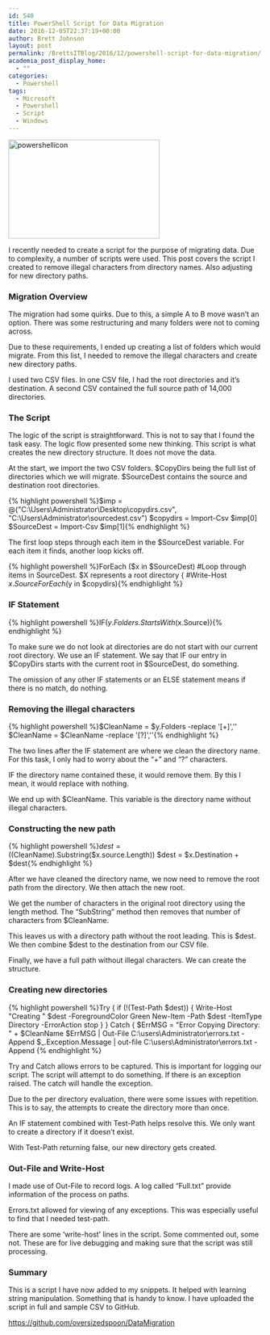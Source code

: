 ```yaml
---
id: 540
title: PowerShell Script for Data Migration
date: 2016-12-05T22:37:19+00:00
author: Brett Johnson
layout: post
permalink: /BrettsITBlog/2016/12/powershell-script-for-data-migration/
academia_post_display_home:
  - ""
categories:
  - Powershell
tags:
  - Microsoft
  - Powershell
  - Script
  - Windows
---
```

<img class="alignnone size-medium wp-image-545" src="https://sdbrett.com/assets/images/2016/12/PowerShellIcon-300x196.png" alt="powershellicon" width="300" height="196" srcset="https://sdbrett.com/assets/images/2016/12/PowerShellIcon-300x196.png 300w, https://sdbrett.com/assets/images/2016/12/PowerShellIcon-260x170.png 260w, https://sdbrett.com/assets/images/2016/12/PowerShellIcon.png 391w" sizes="(max-width: 300px) 100vw, 300px" />

I recently needed to create a script for the purpose of migrating data. Due to complexity, a number of scripts were used. This post covers the script I created to remove illegal characters from directory names. Also adjusting for new directory paths.

### Migration Overview

The migration had some quirks. Due to this, a simple A to B move wasn&#8217;t an option. There was some restructuring and many folders were not to coming across.

Due to these requirements, I ended up creating a list of folders which would migrate. From this list, I needed to remove the illegal characters and create new directory paths.

I used two CSV files. In one CSV file, I had the root directories and it&#8217;s destination. A second CSV contained the full source path of 14,000 directories.

### The Script

The logic of the script is straightforward. This is not to say that I found the task easy. The logic flow presented some new thinking. This script is what creates the new directory structure. It does not move the data.

At the start, we import the two CSV folders. $CopyDirs being the full list of directories which we will migrate. $SourceDest contains the source and destination root directories.

{% highlight powershell %}$imp = @("C:\Users\Administrator\Desktop\copydirs.csv", "C:\Users\Administrator\sourcedest.csv")
$copydirs = Import-Csv $imp[0]
$SourceDest = Import-Csv $imp[1]{% endhighlight %}

The first loop steps through each item in the $SourceDest variable. For each item it finds, another loop kicks off.

{% highlight powershell %}ForEach ($x in $SourceDest) #Loop through items in SourceDest. $X represents a root directory 
{
    #Write-Host $x.Source
    ForEach ($y in $copydirs){% endhighlight %}

### IF Statement

{% highlight powershell %}IF($y.Folders.StartsWith($x.Source)){% endhighlight %}

To make sure we do not look at directories are do not start with our current root directory. We use an IF statement. We say that IF our entry in $CopyDirs starts with the current root in $SourceDest, do something.

The omission of any other IF statements or an ELSE statement means if there is no match, do nothing.

### Removing the illegal characters

{% highlight powershell %}$CleanName = $y.Folders -replace '[+]',''
$CleanName = $CleanName -replace '[?]',''{% endhighlight %}

The two lines after the IF statement are where we clean the directory name. For this task, I only had to worry about the &#8220;+&#8221; and &#8220;?&#8221; characters.

IF the directory name contained these, it would remove them. By this I mean, it would replace with nothing.

We end up with $CleanName. This variable is the directory name without illegal characters.

### Constructing the new path

{% highlight powershell %}$dest = (($CleanName).Substring($x.source.Length))
$dest = $x.Destination + $dest{% endhighlight %}

After we have cleaned the directory name, we now need to remove the root path from the directory. We then attach the new root.

We get the number of characters in the original root directory using the length method. The &#8220;SubString&#8221; method then removes that number of characters from $CleanName.

This leaves us with a directory path without the root leading. This is $dest. We then combine $dest to the destination from our CSV file.

Finally, we have a full path without illegal characters. We can create the structure.

### Creating new directories

{% highlight powershell %}Try
            {
                if (!(Test-Path $dest))
                {
                    Write-Host "Creating " $dest -ForegroundColor Green
                    New-Item -Path $dest -ItemType Directory -ErrorAction stop
                }
            }
            Catch
            { 
                $ErrMSG = "Error Copying Directory: " + $CleanName
                $ErrMSG | Out-File C:\users\Administrator\errors.txt -Append
                $_.Exception.Message | out-file C:\users\Administrator\errors.txt -Append
{% endhighlight %}

Try and Catch allows errors to be captured. This is important for logging our script. The script will attempt to do something. If there is an exception raised. The catch will handle the exception.

Due to the per directory evaluation, there were some issues with repetition. This is to say, the attempts to create the directory more than once.

An IF statement combined with Test-Path helps resolve this. We only want to create a directory if it doesn&#8217;t exist.

With Test-Path returning false, our new directory gets created.

### Out-File and Write-Host

I made use of Out-File to record logs. A log called &#8220;Full.txt&#8221; provide information of the process on paths.

Errors.txt allowed for viewing of any exceptions. This was especially useful to find that I needed test-path.

There are some &#8216;write-host&#8217; lines in the script. Some commented out, some not. These are for live debugging and making sure that the script was still processing.

### Summary

This is a script I have now added to my snippets. It helped with learning string manipulation. Something that is handy to know. I have uploaded the script in full and sample CSV to GitHub.

<https://github.com/oversizedspoon/DataMigration>

&nbsp;